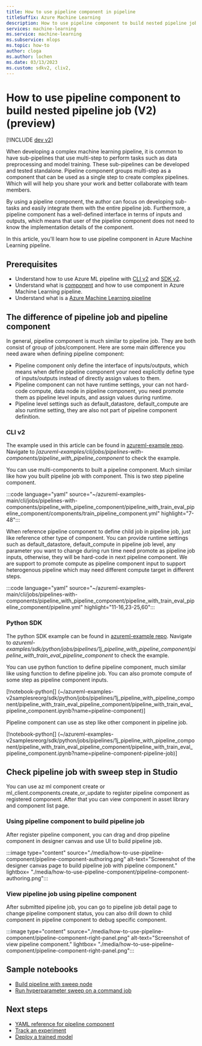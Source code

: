 ```yaml
---
title: How to use pipeline component in pipeline 
titleSuffix: Azure Machine Learning
description: How to use pipeline component to build nested pipeline job in Azure Machine Learning pipeline using CLI v2 and Python SDK
services: machine-learning
ms.service: machine-learning
ms.subservice: mlops
ms.topic: how-to
author: cloga
ms.author: lochen
ms.date: 03/13/2023
ms.custom: sdkv2, cliv2, 
---
```


# How to use pipeline component to build nested pipeline job (V2) (preview)

[!INCLUDE [dev v2](../../includes/machine-learning-dev-v2.md)]

When developing a complex machine learning pipeline, it is common to have sub-pipelines that use multi-step  to perform tasks such as data preprocessing and model training. These sub-pipelines can be developed and tested standalone. Pipeline component groups multi-step as a component that can be used as a single step to create complex pipelines. Which will will help you share your work and better collaborate with team members.

By using a pipeline component, the author can focus on developing sub-tasks and easily integrate them with the entire pipeline job. Furthermore, a pipeline component has a well-defined interface in terms of inputs and outputs, which means that user of the pipeline component does not need to know the implementation details of the component.

In this article, you'll learn how to use pipeline component in Azure Machine Learning pipeline.

## Prerequisites 

- Understand how to use Azure ML pipeline with [CLI v2](how-to-create-component-pipelines-cli.md) and [SDK v2](how-to-create-component-pipeline-python.md).
- Understand what is [component](concept-ml-pipelines.md) and how to use component in Azure Machine Learning pipeline.
- Understand what is a [Azure Machine Learning pipeline](concept-ml-pipelines.md)

## The difference of pipeline job and pipeline component

In general, pipeline component is much similar to pipeline job. They are both consist of group of jobs/component. Here are some main difference you need aware when defining pipeline component:

- Pipeline component only define the interface of inputs/outputs, which means when define pipeline component your need explicitly define type of inputs/outputs instead of directly assign values to them.
- Pipeline component can not have runtime settings, your can not hard-code compute, data node in pipeline component, you need promote them as pipeline level inputs, and assign values during runtime.
- Pipeline level settings such as default_datastore, default_compute are also runtime setting, they are also not part of pipeline component definition.

### CLI v2

The example used in this article can be found in [azureml-example repo](https://github.com/Azure/azureml-examples). Navigate to *[azureml-examples/cli/jobs/pipelines-with-components/pipeline_with_pipeline_component* to check the example.

You can use multi-components to built a pipeline component. Much similar like how you built pipeline job with component. This is two step pipeline component.

:::code language="yaml" source="~/azureml-examples-main/cli/jobs/pipelines-with-components/pipeline_with_pipeline_component/pipeline_with_train_eval_pipeline_component/components/train_pipeline_component.yml" highlight="7-48":::

When reference pipeline component to define child job in pipeline job, just like reference other type of component. You can provide runtime settings such as default_datastore, default_compute in pipeline job level, any parameter you want to change during run time need promote as pipeline job inputs, otherwise, they will be hard-code in next pipeline component. We are support to promote compute as pipeline component input to support heterogenous pipeline which may need different compute target in different steps.

:::code language="yaml" source="~/azureml-examples-main/cli/jobs/pipelines-with-components/pipeline_with_pipeline_component/pipeline_with_train_eval_pipeline_component/pipeline.yml" highlight="11-16,23-25,60":::

### Python SDK

The python SDK example can be found in [azureml-example repo](https://github.com/Azure/azureml-examples). Navigate to *azureml-examples/sdk/python/jobs/pipelines/1j_pipeline_with_pipeline_component/pipeline_with_train_eval_pipeline_component* to check the example.

You can use python function to define pipeline component, much similar like using function to define pipeline job. You can also promote compute of some step as pipeline component inputs.

[!notebook-python[] (~/azureml-examples-v2samplesreorg/sdk/python/jobs/pipelines/1j_pipeline_with_pipeline_component/pipeline_with_train_eval_pipeline_component/pipeline_with_train_eval_pipeline_component.ipynb?name=pipeline-component)]

Pipeline component can use as step like other component in pipeline job.

[!notebook-python[] (~/azureml-examples-v2samplesreorg/sdk/python/jobs/pipelines/1j_pipeline_with_pipeline_component/pipeline_with_train_eval_pipeline_component/pipeline_with_train_eval_pipeline_component.ipynb?name=pipeline-component-pipeline-job)]

## Check pipeline job with sweep step in Studio

You can use az ml component create or ml_client.components.create_or_update to register pipeline component as registered component. After that you can view component in asset library and component list page.

### Using pipeline component to build pipeline job

After register pipeline component, you can drag and drop pipeline component in designer canvas and use UI to build pipeline job.

:::image type="content" source="./media/how-to-use-pipeline-component/pipeline-component-authoring.png" alt-text="Screenshot of the designer canvas page to build pipeline job with pipeline component." lightbox= "./media/how-to-use-pipeline-component/pipeline-component-authoring.png":::

### View pipeline job using pipeline component

After submitted pipeline job, you can go to pipeline job detail page to change pipeline component status, you can also drill down to child component in pipeline component to debug specific component.

:::image type="content" source="./media/how-to-use-pipeline-component/pipeline-component-right-panel.png" alt-text="Screenshot of view pipeline component." lightbox= "./media/how-to-use-pipeline-component/pipeline-component-right-panel.png":::

## Sample notebooks

- [Build pipeline with sweep node](https://github.com/Azure/azureml-examples/blob/v2samplesreorg/sdk/python/jobs/pipelines/1c_pipeline_with_hyperparameter_sweep/pipeline_with_hyperparameter_sweep.ipynb)
- [Run hyperparameter sweep on a command job](https://github.com/Azure/azureml-examples/blob/v2samplesreorg/sdk/python/jobs/single-step/lightgbm/iris/lightgbm-iris-sweep.ipynb)

## Next steps
- [YAML reference for pipeline component](reference-yaml-component-pipeline.md)
- [Track an experiment](how-to-log-view-metrics.md)
- [Deploy a trained model](how-to-deploy-managed-online-endpoints.md)
